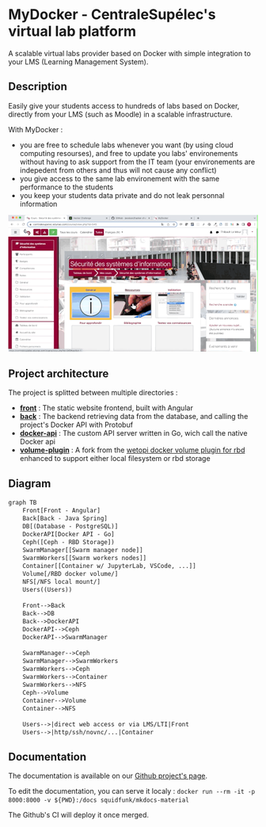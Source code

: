 # MyDocker - CentraleSupélec's virtual lab platform
A scalable virtual labs provider based on Docker with simple integration to your LMS (Learning Management System).

## Description
Easily give your students access to hundreds of labs based on Docker, directly from your LMS (such as Moodle) in a scalable infrastructure.

With MyDocker :
- you are free to schedule labs whenever you want (by using cloud computing resourses), and free to update you labs' environements without having to ask support from the IT team (your environements are indepedent from others and thus will not cause any conflict)
- you give access to the same lab environement with the same performance to the students
- you keep your students data private and do not leak personnal information

![Descriptive video](docs/assets/video-students.gif)

## Project architecture

The project is splitted between multiple directories :

- [**front**](front) : The static website frontend, built with Angular
- [**back**](back) : The backend retrieving data from the database, and calling the project's Docker API with Protobuf
- [**docker-api**](docker-api) : The custom API server written in Go, wich call the native Docker api
- [**volume-plugin**](volume-plugin) : A fork from the [wetopi docker volume plugin for rbd](https://github.com/wetopi/docker-volume-rbd) enhanced to support either local filesystem or rbd storage

## Diagram

```mermaid
graph TB
    Front[Front - Angular]
    Back[Back - Java Spring]
    DB[(Database - PostgreSQL)]
    DockerAPI[Docker API - Go]
    Ceph([Ceph - RBD Storage])
    SwarmManager[[Swarm manager node]]
    SwarmWorkers[[Swarm workers nodes]]
    Container[[Container w/ JupyterLab, VSCode, ...]]
    Volume[/RBD docker volume/]
    NFS[/NFS local mount/]
    Users((Users))

    Front-->Back
    Back-->DB
    Back-->DockerAPI
    DockerAPI-->Ceph
    DockerAPI-->SwarmManager

    SwarmManager-->Ceph
    SwarmManager-->SwarmWorkers
    SwarmWorkers-->Ceph
    SwarmWorkers-->Container
    SwarmWorkers-->NFS
    Ceph-->Volume
    Container-->Volume
    Container-->NFS

    Users-->|direct web access or via LMS/LTI|Front
    Users-->|http/ssh/novnc/...|Container
```

## Documentation

The documentation is available on our [Github project's page](https://centralesupelec.github.io/mydocker).

To edit the documentation, you can serve it localy : `docker run --rm -it -p 8000:8000 -v ${PWD}:/docs squidfunk/mkdocs-material`

The Github's CI will deploy it once merged.
